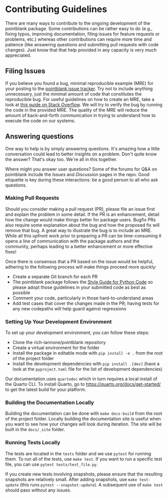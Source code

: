 # Contributing Guidelines

There are many ways to contribute to the ongoing development of the pointblank package. Some contributions can be rather easy to do (e.g., fixing typos, improving documentation, filing issues for feature requests or problems, etc.) whereas other contributions can require more time and patience (like answering questions and submitting pull requests with code changes). Just know that that help provided in any capacity is very much appreciated.

## Filing Issues

If you believe you found a bug, minimal reproducible example (MRE) for your posting to the [pointblank issue tracker](https://github.com/rich-iannone/pointblank/issues). Try not to include anything unnecessary, just the minimal amount of code that constitutes the reproducible bug. For useful guidelines on how to create an MRE, take a look at [this guide on Stack Overflow](https://stackoverflow.com/help/minimal-reproducible-example). We will try to verify the bug by running the code in the provided MRE. The quality of the MRE will reduce the amount of back-and-forth communication in trying to understand how to execute the code on our systems.

## Answering questions

One way to help is by simply answering questions. It's amazing how a little conversation could lead to better insights on a problem. Don't quite know the answer? That's okay too. We're all in this together.

Where might you answer user questions? Some of the forums for Q&A on pointblank include the _Issues_ and _Discussion_ pages in the repo. Good etiquette is key during these interactions: be a good person to all who ask questions.

### Making Pull Requests

Should you consider making a pull request (PR), please file an issue first and explain the problem in some detail. If the PR is an enhancement, detail how the change would make things better for package users. Bugfix PRs also require some explanation about the bug and how the proposed fix will remove that bug. A great way to illustrate the bug is to include an MRE. While all this upfront work prior to preparing a PR can be time-consuming it opens a line of communication with the package authors and the community, perhaps leading to a better enhancement or more effective fixes!

Once there is consensus that a PR based on the issue would be helpful, adhering to the following process will make things proceed more quickly:

- Create a separate Git branch for each PR
- The pointblank package follows the [Style Guide for Python Code](https://peps.python.org/pep-0008/) so please adopt those guidelines in your submitted code as best as possible
- Comment your code, particularly in those hard-to-understand areas
- Add test cases that cover the changes made in the PR; having tests for any new codepaths will help guard against regressions

### Setting Up Your Development Environment

To set up your development environment, you can follow these steps:

- Clone the rich-iannone/pointblank repository
- Create a virtual environment for the folder
- Install the package in editable mode with `pip install -e .` from the root of the project folder
- Install the development dependencies with `pip install .[dev]` (have a look at the `pyproject.toml` file for the list of development dependencies)

Our documentation uses `quartodoc` which in turn requires a local install of the Quarto CLI. To install Quarto, go to <https://quarto.org/docs/get-started/> to get the latest build for your platform.

### Building the Documentation Locally

Building the documentation can be done with `make docs-build` from the root of the project folder. Locally building the documentation site is useful when you want to see how your changes will look during iteration. The site will be built in the `docs/_site` folder.

### Running Tests Locally

The tests are located in the `tests` folder and we use `pytest` for running them. To run all of the tests, use `make test`. If you want to run a specific test file, you can use `pytest tests/test_file.py`.

If you create new tests involving snapshots, please ensure that the resulting snapshots are relatively small. After adding snapshots, use `make test-update` (this runs `pytest --snapshot-update`). A subsequent use of `make test` should pass without any issues.
